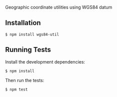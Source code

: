 Geographic coordinate utilities using WGS84 datum

Installation
-------------
    $ npm install wgs84-util

Running Tests
--------------
Install the development dependencies:

    $ npm install

Then run the tests:

    $ npm test

